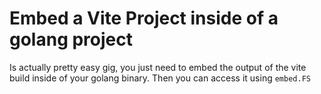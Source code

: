 # Embed a Vite Project inside of a golang project

Is actually pretty easy gig, you just need to embed the output of the vite build inside of your golang binary. Then you can access it using `embed.FS`

